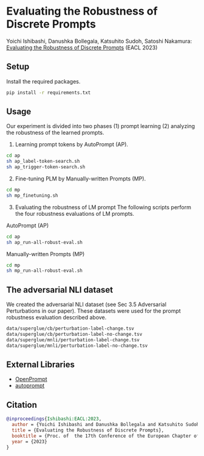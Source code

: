# Evaluating the Robustness of Discrete Prompts
Yoichi Ishibashi, Danushka Bollegala, Katsuhito Sudoh, Satoshi Nakamura: [Evaluating the Robustness of Discrete Prompts](https://arxiv.org/abs/2302.05619) (EACL 2023)

## Setup
Install the required packages.
```bash
pip install -r requirements.txt
```

## Usage

Our experiment is divided into two phases (1) prompt learning (2) analyzing the robustness of the learned prompts.


1. Learning prompt tokens by AutoPrompt (AP).
```bash
cd ap
sh ap_label-token-search.sh
sh ap_trigger-token-search.sh
```

2. Fine-tuning PLM by Manually-written Prompts (MP).
```bash
cd mp
sh mp_finetuning.sh
```

3. Evaluating the robustness of LM prompt
The following scripts perform the four robustness evaluations of LM prompts.

AutoPrompt (AP)
```bash
cd ap
sh ap_run-all-robust-eval.sh 
```

Manually-written Prompts (MP) 
```bash
cd mp
sh mp_run-all-robust-eval.sh 
```

## The adversarial NLI dataset
We created the adversarial NLI dataset (see Sec 3.5 Adversarial Perturbations in our paper). These datasets were used for the prompt robustness evaluation described above.
```bash
data/superglue/cb/perturbation-label-change.tsv
data/superglue/cb/perturbation-label-no-change.tsv
data/superglue/mnli/perturbation-label-change.tsv
data/superglue/mnli/perturbation-label-no-change.tsv
```

## External Libraries
- [OpenPrompt](https://github.com/thunlp/OpenPrompt)
- [autoprompt](https://github.com/ucinlp/autoprompt)


## Citation
```bibtex
@inproceedings{Ishibashi:EACL:2023,
  author = {Yoichi Ishibashi and Danushka Bollegala and Katsuhito Sudoh and Satoshi Nakamura},  
  title = {Evaluating the Robustness of Discrete Prompts},
  booktitle = {Proc. of  the 17th Conference of the European Chapter of the Association for Computational Linguistics (EACL 2023)},
  year = {2023}
}
```
